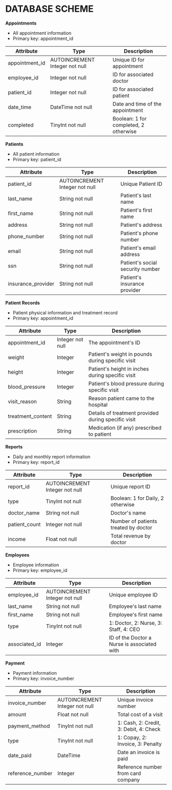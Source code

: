 # DATABASE SCHEME

**Appointments**
* All appointment information
* Primary key: appointment_id

| Attribute | Type | Description |
| --------- | ---- | ----------- |
| appointment_id | AUTOINCREMENT Integer not null | Unique ID for appointment |
| employee_id | Integer not null | ID for associated doctor |
| patient_id | Integer not null | ID for associated patient |
| date_time | DateTime not null | Date and time of the appointment |
| completed | TinyInt not null | Boolean: 1 for completed, 2 otherwise |



**Patients**
* All patient information
* Primary key: patient_id

| Attribute | Type | Description |
| --------- | ---- | ----------- |
| patient_id | AUTOINCREMENT Integer not null | Unique Patient ID |
| last_name | String not null | Patient's last name |
| first_name | String not null | Patient's first name |
| address | String not null | Patient's address |
| phone_number | String not null | Patient's phone number |
| email | String not null | Patient's email address |
| ssn | String not null | Patient's social security number |
| insurance_provider | String not null | Patient's insurance provider |



**Patient Records**
* Patient physical information and treatment record
* Primary key: appointment_id

| Attribute | Type | Description |
| --------- | ---- | ----------- |
| appointment_id | Integer not null | The appointment's ID|
| weight | Integer | Patient's weight in pounds during specific visit |
| height | Integer | Patient's height in inches during specific visit |
| blood_pressure | Integer | Patient's blood pressure during specific visit |
| visit_reason | String | Reason patient came to the hospital |
| treatment_content | String | Details of treatment provided during specific visit |
| prescription | String | Medication (if any) prescribed to patient |



**Reports**
* Daily and monthly report information
* Primary key: report_id

| Attribute | Type | Description |
| --------- | ---- | ----------- |
| report_id | AUTOINCREMENT Integer not null | Unique report ID |
| type | TinyInt not null | Boolean: 1 for Daily, 2 otherwise |
| doctor_name | String not null | Doctor's name |
| patient_count | Integer not null | Number of patients treated by doctor |
| income | Float not null | Total revenue by doctor |



**Employees**
* Employee information
* Primary key: employee_id

| Attribute | Type | Description |
| --------- | ---- | ----------- |
| employee_id | AUTOINCREMENT Integer not null | Unique employee ID |
| last_name | String not null | Employee's last name |
| first_name | String not null | Employee's first name |
| type | TinyInt not null | 1: Doctor, 2: Nurse, 3: Staff, 4: CEO |
| associated_id | Integer | ID of the Doctor a Nurse is associated with |



**Payment**
* Payment information
* Primary key: invoice_number

| Attribute | Type | Description |
| --------- | ---- | ----------- |
| invoice_number | AUTOINCREMENT Integer not null | Unique invoice number |
| amount | Float not null | Total cost of a visit |
| payment_method | TinyInt not null | 1: Cash, 2: Credit, 3: Debit, 4: Check |
| type | TinyInt not null | 1: Copay, 2: Invoice, 3: Penalty |
| date_paid | DateTime | Date an invoice is paid |
| reference_number | Integer | Reference number from card company |